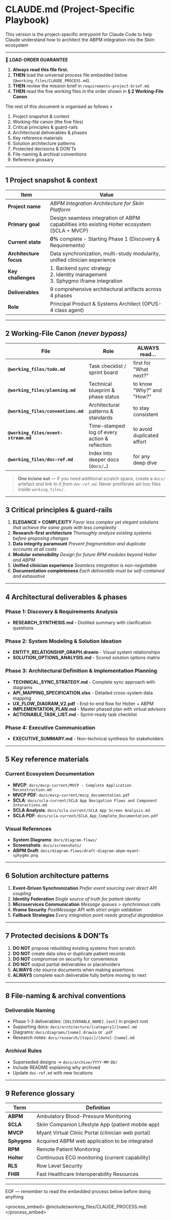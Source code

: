 # **CLAUDE.md** (Project-Specific Playbook)

This version is the project-specific entrypoint for Claude Code to help Claude understand how to architect the ABPM integration into the Skiin ecosystem

--------------------------------------------------------------------------------
🔰 **LOAD-ORDER GUARANTEE**

1.  **Always read this file first.**
2.  **THEN** load the universal process file embedded below
    (`@working_files/CLAUDE_PROCESS.md`).
3.  **THEN** review the mission brief in `requirements-project-brief.md`.
4.  **THEN** read the five working files in the order shown in
    **§ 2 Working-File Canon**.

The rest of this document is organised as follows »

1.  Project snapshot & context
2.  Working-file canon (the five files)
3.  Critical principles & guard-rails
4.  Architectural deliverables & phases
5.  Key reference materials
6.  Solution architecture patterns
7.  Protected decisions & DON'Ts
8.  File-naming & archival conventions
9.  Reference glossary

--------------------------------------------------------------------------------
## 1  Project snapshot & context
| Item                      | Value                                                                                |
| ------------------------- | ------------------------------------------------------------------------------------ |
| **Project name** | *ABPM Integration Architecture for Skiin Platform* |
| **Primary goal** | Design seamless integration of ABPM capabilities into existing Holter ecosystem (SCLA + MVCP) |
| **Current state** | **0%** complete - Starting Phase 1 (Discovery & Requirements) |
| **Architecture focus** | Data synchronization, multi-study modularity, unified clinician experience |
| **Key challenges** | 1. Backend sync strategy<br>2. Identity management<br>3. Sphygmo iframe integration |
| **Deliverables** | 9 comprehensive architectural artifacts across 4 phases |
| **Role** | Principal Product & Systems Architect (OPUS-4 class agent) |

--------------------------------------------------------------------------------
## 2  Working-File Canon  *(never bypass)*

| File                             | Role                                     | ALWAYS read…                   |
| -------------------------------- | ---------------------------------------- | ------------------------------ |
| **`@working_files/todo.md`** | Task checklist / sprint board            | first for "What next?"         |
| **`@working_files/planning.md`** | Technical blueprint & phase status       | to know "Why?" and "How?"      |
| **`@working_files/conventions.md`** | Architectural patterns & standards       | to stay consistent             |
| **`@working_files/event-stream.md`** | Time-stamped log of every action & reflection | to avoid duplicated effort     |
| **`@working_files/doc-ref.md`** | Index into deeper docs (`docs/…`)        | for any deep dive              |

> **One in/one out** — if you need additional scratch space, create a
> `docs/` artefact _and link to it from `doc-ref.md`_.
> Never proliferate ad-hoc files inside `working_files/`.

--------------------------------------------------------------------------------
## 3  Critical principles & guard-rails

1.  **ELEGANCE > COMPLEXITY**
    *Favor less complex yet elegant solutions that achieve the same goals with less complexity*
2.  **Research-first architecture**
    *Thoroughly analyze existing systems before proposing changes*
3.  **Data integrity paramount**
    *Prevent fragmentation and duplicate accounts at all costs*
4.  **Modular extensibility**
    *Design for future RPM modules beyond Holter and ABPM*
5.  **Unified clinician experience**
    *Seamless integration is non-negotiable*
6.  **Documentation completeness**
    *Each deliverable must be self-contained and exhaustive*

--------------------------------------------------------------------------------
## 4  Architectural deliverables & phases

### Phase 1: Discovery & Requirements Analysis
- **RESEARCH_SYNTHESIS.md** - Distilled summary with clarification questions

### Phase 2: System Modeling & Solution Ideation  
- **ENTITY_RELATIONSHIP_GRAPH.drawio** - Visual system relationships
- **SOLUTION_OPTIONS_ANALYSIS.md** - Scored solution options matrix

### Phase 3: Architectural Definition & Implementation Planning
- **TECHNICAL_SYNC_STRATEGY.md** - Complete sync approach with diagrams
- **API_MAPPING_SPECIFICATION.xlsx** - Detailed cross-system data mapping
- **UX_FLOW_DIAGRAM_V2.pdf** - End-to-end flow for Holter + ABPM
- **IMPLEMENTATION_PLAN.md** - Master phased plan with virtual advisors
- **ACTIONABLE_TASK_LIST.md** - Sprint-ready task checklist

### Phase 4: Executive Communication
- **EXECUTIVE_SUMMARY.md** - Non-technical synthesis for stakeholders

--------------------------------------------------------------------------------
## 5  Key reference materials

### Current Ecosystem Documentation
- **MVCP**: `docs/mvcp-current/MVCP - Complete Application Reconstruction.md`
- **MVCP PDF**: `docs/mvcp-current/mvcp_documentation.pdf`
- **SCLA**: `docs/scla-current/SCLA App Navigation Flows and Component Interactions.md`
- **SCLA Analysis**: `docs/scla-current/SCLA App Screen Analysis.md`
- **SCLA PDF**: `docs/scla-current/SCLA_App_Complete_Documentation.pdf`

### Visual References
- **System Diagrams**: `docs/diagram-flows/`
- **Screenshots**: `docs/screenshots/`
- **ABPM Draft**: `docs/diagram-flows/draft-diagram-abpm-myant-sphygmo.png`

--------------------------------------------------------------------------------
## 6  Solution architecture patterns

1.  **Event-Driven Synchronization**
    *Prefer event sourcing over direct API coupling*
2.  **Identity Federation**
    *Single source of truth for patient identity*
3.  **Microservices Communication**
    *Message queues > synchronous calls*
4.  **Iframe Security**
    *PostMessage API with strict origin validation*
5.  **Fallback Strategies**
    *Every integration point needs graceful degradation*

--------------------------------------------------------------------------------
## 7  Protected decisions & DON'Ts

1.  **DO NOT** propose rebuilding existing systems from scratch
2.  **DO NOT** create data silos or duplicate patient records
3.  **DO NOT** compromise on security for convenience
4.  **DO NOT** output partial deliverables or placeholders
5.  **ALWAYS** cite source documents when making assertions
6.  **ALWAYS** complete each deliverable fully before moving to next

--------------------------------------------------------------------------------
## 8  File-naming & archival conventions

### Deliverable Naming
- Phase 1-3 deliverables: `[DELIVERABLE_NAME].[ext]` in project root
- Supporting docs: `docs/architecture/[category]/[name].md`
- Diagrams: `docs/diagrams/[name].drawio` or `.pdf`
- Research notes: `docs/research/[topic]/[date]-[name].md`

### Archival Rules
- Superseded designs → `docs/archive/YYYY-MM-DD/`
- Include README explaining why archived
- Update `doc-ref.md` with new locations

--------------------------------------------------------------------------------
## 9  Reference glossary

| Term | Definition |
|------|------------|
| **ABPM** | Ambulatory Blood-Pressure Monitoring |
| **SCLA** | Skiin Companion Lifestyle App (patient mobile app) |
| **MVCP** | Myant Virtual Clinic Portal (clinician web portal) |
| **Sphygmo** | Acquired ABPM web application to be integrated |
| **RPM** | Remote Patient Monitoring |
| **Holter** | Continuous ECG monitoring (current capability) |
| **RLS** | Row Level Security |
| **FHIR** | Fast Healthcare Interoperability Resources |

--------------------------------------------------------------------------------

EOF — remember to read the embedded process below before doing anything

<process_embed>
@include(working_files/CLAUDE_PROCESS.md)
</process_embed>